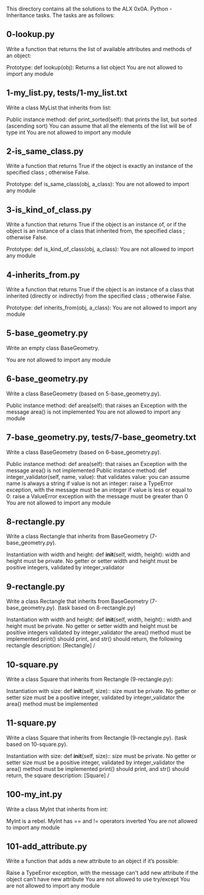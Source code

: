 This directory contains all the solutions to the ALX 0x0A. Python - Inheritance tasks. The tasks are as follows:


## 0-lookup.py ##
Write a function that returns the list of available attributes and methods of an object:

Prototype: def lookup(obj):
Returns a list object
You are not allowed to import any module



## 1-my_list.py, tests/1-my_list.txt ##
Write a class MyList that inherits from list:

Public instance method: def print_sorted(self): that prints the list, but sorted (ascending sort)
You can assume that all the elements of the list will be of type int
You are not allowed to import any module




## 2-is_same_class.py ##
Write a function that returns True if the object is exactly an instance of the specified class ; otherwise False.

Prototype: def is_same_class(obj, a_class):
You are not allowed to import any module




## 3-is_kind_of_class.py ##
Write a function that returns True if the object is an instance of, or if the object is an instance of a class that inherited from, the specified class ; otherwise False.

Prototype: def is_kind_of_class(obj, a_class):
You are not allowed to import any module




## 4-inherits_from.py ##
Write a function that returns True if the object is an instance of a class that inherited (directly or indirectly) from the specified class ; otherwise False.

Prototype: def inherits_from(obj, a_class):
You are not allowed to import any module




## 5-base_geometry.py ##
Write an empty class BaseGeometry.

You are not allowed to import any module




## 6-base_geometry.py ##
Write a class BaseGeometry (based on 5-base_geometry.py).

Public instance method: def area(self): that raises an Exception with the message area() is not implemented
You are not allowed to import any module





## 7-base_geometry.py, tests/7-base_geometry.txt ##
Write a class BaseGeometry (based on 6-base_geometry.py).

Public instance method: def area(self): that raises an Exception with the message area() is not implemented
Public instance method: def integer_validator(self, name, value): that validates value:
you can assume name is always a string
if value is not an integer: raise a TypeError exception, with the message <name> must be an integer
if value is less or equal to 0: raise a ValueError exception with the message <name> must be greater than 0
You are not allowed to import any module





## 8-rectangle.py ##
Write a class Rectangle that inherits from BaseGeometry (7-base_geometry.py).

Instantiation with width and height: def __init__(self, width, height):
width and height must be private. No getter or setter
width and height must be positive integers, validated by integer_validator





## 9-rectangle.py ##
Write a class Rectangle that inherits from BaseGeometry (7-base_geometry.py). (task based on 8-rectangle.py)

Instantiation with width and height: def __init__(self, width, height)::
width and height must be private. No getter or setter
width and height must be positive integers validated by integer_validator
the area() method must be implemented
print() should print, and str() should return, the following rectangle description: [Rectangle] <width>/<height>






## 10-square.py ##
Write a class Square that inherits from Rectangle (9-rectangle.py):

Instantiation with size: def __init__(self, size)::
size must be private. No getter or setter
size must be a positive integer, validated by integer_validator
the area() method must be implemented





## 11-square.py ##
Write a class Square that inherits from Rectangle (9-rectangle.py). (task based on 10-square.py).

Instantiation with size: def __init__(self, size)::
size must be private. No getter or setter
size must be a positive integer, validated by integer_validator
the area() method must be implemented
print() should print, and str() should return, the square description: [Square] <width>/<height>





## 100-my_int.py ##
Write a class MyInt that inherits from int:

MyInt is a rebel. MyInt has == and != operators inverted
You are not allowed to import any module





## 101-add_attribute.py ##
Write a function that adds a new attribute to an object if it’s possible:

Raise a TypeError exception, with the message can't add new attribute if the object can’t have new attribute
You are not allowed to use try/except
You are not allowed to import any module
